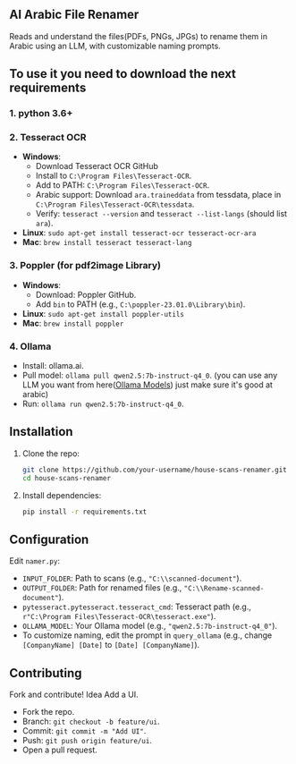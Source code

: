 ## AI Arabic File Renamer
Reads and understand the files(PDFs, PNGs, JPGs) to rename them in Arabic using an LLM, with customizable naming prompts.

## To use it you need to download the next requirements
### 1. python 3.6+
### 2. Tesseract OCR

- **Windows**:
  - Download Tesseract OCR GitHub
  - Install to `C:\Program Files\Tesseract-OCR`.
  - Add to PATH: `C:\Program Files\Tesseract-OCR`.
  - Arabic support: Download `ara.traineddata` from tessdata, place in `C:\Program Files\Tesseract-OCR\tessdata`.
  - Verify: `tesseract --version` and `tesseract --list-langs` (should list `ara`).
- **Linux**: `sudo apt-get install tesseract-ocr tesseract-ocr-ara`
- **Mac**: `brew install tesseract tesseract-lang`

### 3. Poppler (for pdf2image Library)

- **Windows**:
  - Download: Poppler GitHub.
  - Add `bin` to PATH (e.g., `C:\poppler-23.01.0\Library\bin`).
- **Linux**: `sudo apt-get install poppler-utils`
- **Mac**: `brew install poppler`

### 4. Ollama

- Install: ollama.ai.
- Pull model: `ollama pull qwen2.5:7b-instruct-q4_0`. (you can use any LLM you want from here([Ollama Models](https://ollama.com/search)) just make sure it's good at arabic)
- Run: `ollama run qwen2.5:7b-instruct-q4_0`.


## Installation

1. Clone the repo:

   ```bash
   git clone https://github.com/your-username/house-scans-renamer.git
   cd house-scans-renamer
   ```

2. Install dependencies:

   ```bash
   pip install -r requirements.txt
   ```


## Configuration

Edit `namer.py`:

- `INPUT_FOLDER`: Path to scans (e.g., `"C:\\scanned-document"`).
- `OUTPUT_FOLDER`: Path for renamed files (e.g., `"C:\\Rename-scanned-document"`).
- `pytesseract.pytesseract.tesseract_cmd`: Tesseract path (e.g., `r"C:\Program Files\Tesseract-OCR\tesseract.exe"`).
- `OLLAMA_MODEL`: Your Ollama model (e.g., `"qwen2.5:7b-instruct-q4_0"`).
- To customize naming, edit the prompt in `query_ollama` (e.g., change `[CompanyName] [Date]` to `[Date] [CompanyName]`).

## Contributing 

Fork and contribute! Idea Add a UI.

- Fork the repo.
- Branch: `git checkout -b feature/ui`.
- Commit: `git commit -m "Add UI"`.
- Push: `git push origin feature/ui`.
- Open a pull request.
